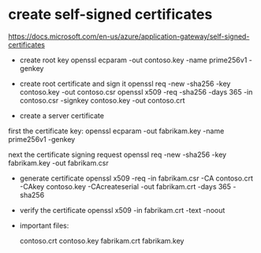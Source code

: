 
# create self-signed certificates

https://docs.microsoft.com/en-us/azure/application-gateway/self-signed-certificates


* create root key
openssl ecparam -out contoso.key -name prime256v1 -genkey

* create root certificate and sign it
openssl req -new -sha256 -key contoso.key -out contoso.csr
openssl x509 -req -sha256 -days 365 -in contoso.csr -signkey contoso.key -out contoso.crt


* create a server certificate

first the certificate key:
openssl ecparam -out fabrikam.key -name prime256v1 -genkey

next the certificate signing request
openssl req -new -sha256 -key fabrikam.key -out fabrikam.csr


* generate certificate
openssl x509 -req -in fabrikam.csr -CA contoso.crt -CAkey contoso.key -CAcreateserial -out fabrikam.crt -days 365 -sha256


* verify the certificate
openssl x509 -in fabrikam.crt -text -noout


* important files:

    contoso.crt
    contoso.key
    fabrikam.crt
    fabrikam.key
